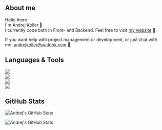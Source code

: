 <body>
  <div align="left">
    <div>
      <h2>About me</h2>
    </div>
    <div>
      <p>
        Hello there
        <br />
        I'm Andrej Koller 👋
        <br />
        I currently code both in Front- and Backend. Feel free to visit <a href="https://www.andrejkoller.com" target="_blank">my website</a> 💭.
      </p>
    </div>
    <div>
      <p>
        If you want help with project management or development, or just chat with me: <a href="mailto:andrejkoller@outlook.com">andrejkoller@outlook.com</a> 📧
      </p>
    </div>
  </div>
  <div align="left">
    <div>
      <h2>Languages & Tools</h2>
    </div>
    <div>
      <img src="https://skillicons.dev/icons?i=html,css,scss,js,ts,angular,react,nextjs,tailwind,bootstrap" />
    </div>
    <div>
      <img src="https://skillicons.dev/icons?i=dotnet,cs,java" />
    </div>
    <div>
      <img src="https://skillicons.dev/icons?i=wordpress,webflow" />
    </div>
    <div>
      <img src="https://skillicons.dev/icons?i=vscode,visualstudio" />
    </div>
  </div>
  <div align="left">
    <div>
      <h2>GitHub Stats</h2>
    </div>
    <div>
      <p>
        <img src="https://github-readme-stats.vercel.app/api/top-langs/?username=andrejkoller&theme=dark&background=141321&text_color=ffffff&hide_progress=true" alt="Andrej's GitHub Stats" />
      </p>
    </div>
    <div>
      <p>
        <img src="https://streak-stats.demolab.com?user=andrejkoller&theme=dark&short_numbers=true&date_format=j%20M%5B%20Y%5D&exclude_days=Sun%2CSat" alt="Andrej's GitHub Stats" />
      </p>
    </div>
  </div>
</body>
